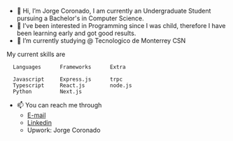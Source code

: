 - 👋 Hi, I’m Jorge Coronado, I am currently an Undergraduate Student pursuing a Bachelor's in Computer Science.
- 👀 I’ve been interested in Programming since I was child, therefore I have been learning early and got good results.
- 🌱 I’m currently studying @ Tecnologico de Monterrey CSN

My current skills are
      
      Languages      Frameworks      Extra
      
      Javascript     Express.js      trpc 
      Typescript     React.js        node.js   
      Python         Next.js               
                               
      

- 📫 You can reach me through 
	- [E-mail](jorgeivancvcontact@gmail.com)
	- [Linkedin](https://www.linkedin.com/in/jorge-coronado-449ab7252/)
	- Upwork: Jorge Coronado

<!---

- 💞️ I’m looking to collaborate on ...

Ivandepv/Ivandepv is a ✨ special ✨ repository because its `README.md` (this file) appears on your GitHub profile.
You can click the Preview link to take a look at your changes.
--->
